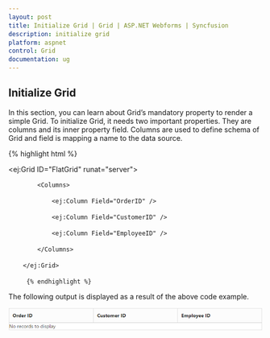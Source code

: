 ```yaml
---
layout: post
title: Initialize Grid | Grid | ASP.NET Webforms | Syncfusion
description: initialize grid
platform: aspnet
control: Grid
documentation: ug
---
```


## Initialize Grid

In this section, you can learn about Grid’s mandatory property to render a simple Grid. To initialize Grid, it needs two important properties. They are columns and its inner property field. Columns are used to define schema of Grid and field is mapping a name to the data source.

{% highlight html %}

  <ej:Grid ID="FlatGrid" runat="server">

            <Columns>

                <ej:Column Field="OrderID" />

                <ej:Column Field="CustomerID" />

                <ej:Column Field="EmployeeID" />

            </Columns>

        </ej:Grid>
		
		 {% endhighlight %}

The following output is displayed as a result of the above code example.

![](Initialize-Grid_images/Initialize-Grid_img1.png)



